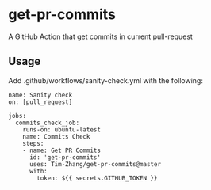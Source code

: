 # get-pr-commits

A GitHub Action that get commits in current pull-request

## Usage
Add .github/workflows/sanity-check.yml with the following:

```
name: Sanity check
on: [pull_request]

jobs:
  commits_check_job:
    runs-on: ubuntu-latest
    name: Commits Check
    steps:
    - name: Get PR Commits
      id: 'get-pr-commits'
      uses: Tim-Zhang/get-pr-commits@master
      with:
        token: ${{ secrets.GITHUB_TOKEN }}

```
